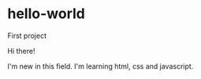 # hello-world
First project

Hi there!

I'm new in this field. I'm learning html, css and javascript.
